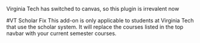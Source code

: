Virginia Tech has switched to canvas, so this plugin is irrevalent now

#VT Scholar Fix
This add-on is only applicable to students at Virginia Tech that use the scholar system. It will replace the courses listed in the top navbar with your current semester courses.
